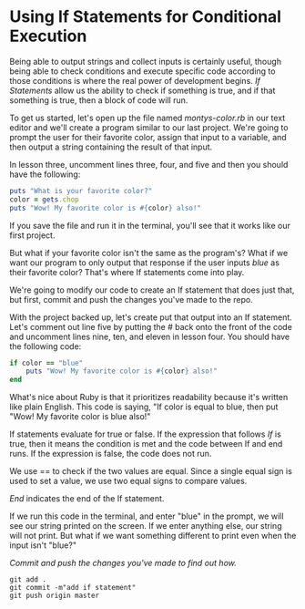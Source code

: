 # Using If Statements for Conditional Execution
Being able to output strings and collect inputs is certainly useful, though being able to check conditions and execute specific code according to those conditions is where the real power of development begins. _If Statements_ allow us the ability to check if something is true, and if that something is true, then a block of code will run. 

To get us started, let's open up the file named *montys-color.rb* in our text editor and we'll create a program similar to our last project. We're going to prompt the user for their favorite color, assign that input to a variable, and then output a string containing the result of that input. 

In lesson three, uncomment lines three, four, and five and then you should have the following:
```ruby
puts "What is your favorite color?"
color = gets.chop
puts "Wow! My favorite color is #{color} also!"
```
If you save the file and run it in the terminal, you'll see that it works like our first project.

But what if your favorite color isn't the same as the program's? What if we want our program to only output that response if the user inputs *blue* as their favorite color? That's where If statements come into play. 

We're going to modify our code to create an If statement that does just that, but first, commit and push the changes you've made to the repo.

With the project backed up, let's create put that output into an If statement. Let's comment out line five by putting the # back onto the front of the code and uncomment lines nine, ten, and eleven in lesson four. You should have the following code:
```ruby
if color == "blue"
    puts "Wow! My favorite color is #{color} also!"
end
```
What's nice about Ruby is that it prioritizes readability because it's written like plain English. This code is saying, "If color is equal to blue, then put "Wow! My favorite color is blue also!" 

If statements evaluate for true or false. If the expression that follows _If_ is true, then it means the condition is met and the code between If and end runs. If the expression is false, the code does not run. 

We use == to check if the two values are equal. Since a single equal sign is used to set a value, we use two equal signs to compare values.

_End_ indicates the end of the If statement. 

If we run this code in the terminal, and enter "blue" in the prompt, we will see our string printed on the screen. If we enter anything else, our string will not print. But what if we want something different to print even when the input isn't "blue?" 

*Commit and push the changes you've made to find out how.*
```console
git add .
git commit -m"add if statement"
git push origin master
```

